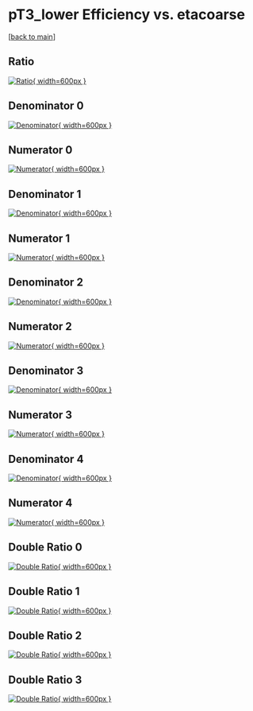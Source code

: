 # pT3_lower Efficiency vs. etacoarse

[[back to main](./)]



## Ratio

[![Ratio](../mtv/var/pT3_lower_xtr_211_0_eff_etacoarse.png){ width=600px }](../mtv/var/pT3_lower_xtr_211_0_eff_etacoarse.pdf)

## Denominator 0

[![Denominator](../mtv/den/pT3_lower_xtr_211_0_eff_etacoarse_den0.png){ width=600px }](../mtv/den/pT3_lower_xtr_211_0_eff_etacoarse_den0.pdf)

## Numerator 0

[![Numerator](../mtv/num/pT3_lower_xtr_211_0_eff_etacoarse_num0.png){ width=600px }](../mtv/num/pT3_lower_xtr_211_0_eff_etacoarse_num0.pdf)

## Denominator 1

[![Denominator](../mtv/den/pT3_lower_xtr_211_0_eff_etacoarse_den1.png){ width=600px }](../mtv/den/pT3_lower_xtr_211_0_eff_etacoarse_den1.pdf)

## Numerator 1

[![Numerator](../mtv/num/pT3_lower_xtr_211_0_eff_etacoarse_num1.png){ width=600px }](../mtv/num/pT3_lower_xtr_211_0_eff_etacoarse_num1.pdf)

## Denominator 2

[![Denominator](../mtv/den/pT3_lower_xtr_211_0_eff_etacoarse_den2.png){ width=600px }](../mtv/den/pT3_lower_xtr_211_0_eff_etacoarse_den2.pdf)

## Numerator 2

[![Numerator](../mtv/num/pT3_lower_xtr_211_0_eff_etacoarse_num2.png){ width=600px }](../mtv/num/pT3_lower_xtr_211_0_eff_etacoarse_num2.pdf)

## Denominator 3

[![Denominator](../mtv/den/pT3_lower_xtr_211_0_eff_etacoarse_den3.png){ width=600px }](../mtv/den/pT3_lower_xtr_211_0_eff_etacoarse_den3.pdf)

## Numerator 3

[![Numerator](../mtv/num/pT3_lower_xtr_211_0_eff_etacoarse_num3.png){ width=600px }](../mtv/num/pT3_lower_xtr_211_0_eff_etacoarse_num3.pdf)

## Denominator 4

[![Denominator](../mtv/den/pT3_lower_xtr_211_0_eff_etacoarse_den4.png){ width=600px }](../mtv/den/pT3_lower_xtr_211_0_eff_etacoarse_den4.pdf)

## Numerator 4

[![Numerator](../mtv/num/pT3_lower_xtr_211_0_eff_etacoarse_num4.png){ width=600px }](../mtv/num/pT3_lower_xtr_211_0_eff_etacoarse_num4.pdf)

## Double Ratio 0

[![Double Ratio](../mtv/ratio/pT3_lower_xtr_211_0_eff_etacoarse_ratio0.png){ width=600px }](../mtv/ratio/pT3_lower_xtr_211_0_eff_etacoarse_ratio0.pdf)

## Double Ratio 1

[![Double Ratio](../mtv/ratio/pT3_lower_xtr_211_0_eff_etacoarse_ratio1.png){ width=600px }](../mtv/ratio/pT3_lower_xtr_211_0_eff_etacoarse_ratio1.pdf)

## Double Ratio 2

[![Double Ratio](../mtv/ratio/pT3_lower_xtr_211_0_eff_etacoarse_ratio2.png){ width=600px }](../mtv/ratio/pT3_lower_xtr_211_0_eff_etacoarse_ratio2.pdf)

## Double Ratio 3

[![Double Ratio](../mtv/ratio/pT3_lower_xtr_211_0_eff_etacoarse_ratio3.png){ width=600px }](../mtv/ratio/pT3_lower_xtr_211_0_eff_etacoarse_ratio3.pdf)

